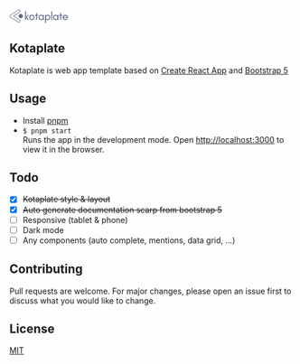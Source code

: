 ![Kotaplate Logo](https://github.com/asrul10/kotaplate-open/blob/main/src/assets/images/kotaplate-full-logo.png?raw=true)

## Kotaplate
Kotaplate is web app template based on [Create React App](https://github.com/facebook/create-react-app) and [Bootstrap 5](https://github.com/twbs/bootstrap)

## Usage
- Install [pnpm](https://pnpm.io/installation)
- ``$ pnpm start``\
Runs the app in the development mode. Open [http://localhost:3000](http://localhost:3000) to view it in the browser.

## Todo
- [x] ~~Kotaplate style & layout~~
- [x] ~~Auto generate documentation scarp from bootstrap 5~~
- [ ] Responsive (tablet & phone)
- [ ] Dark mode
- [ ] Any components (auto complete, mentions, data grid, ...)

## Contributing
Pull requests are welcome. For major changes, please open an issue first to discuss what you would like to change.

## License
[MIT](https://choosealicense.com/licenses/mit/)
